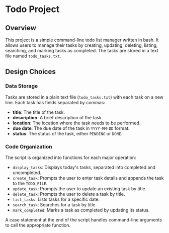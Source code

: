 # Todo Project

## Overview
This project is a simple command-line todo list manager written in bash. It allows users to manage their tasks by creating, updating, deleting, listing, searching, and marking tasks as completed. The tasks are stored in a text file named `todo_tasks.txt`.

## Design Choices
### Data Storage
Tasks are stored in a plain text file (`todo_tasks.txt`) with each task on a new line. Each task has fields separated by commas:
- **title**: The title of the task.
- **description**: A brief description of the task.
- **location**: The location where the task needs to be performed.
- **due date**: The due date of the task in `YYYY-MM-DD` format.
- **status**: The status of the task, either `PENDING` or `DONE`.

### Code Organization
The script is organized into functions for each major operation:
- `display_tasks`: Displays today's tasks, separated into completed and uncompleted.
- `create_task`: Prompts the user to enter task details and appends the task to the `TODO_FILE`.
- `update_task`: Prompts the user to update an existing task by title.
- `delete_task`: Prompts the user to delete a task by title.
- `list_tasks`: Lists tasks for a specific date.
- `search_task`: Searches for a task by title.
- `mark_completed`: Marks a task as completed by updating its status.

A case statement at the end of the script handles command-line arguments to call the appropriate function.

